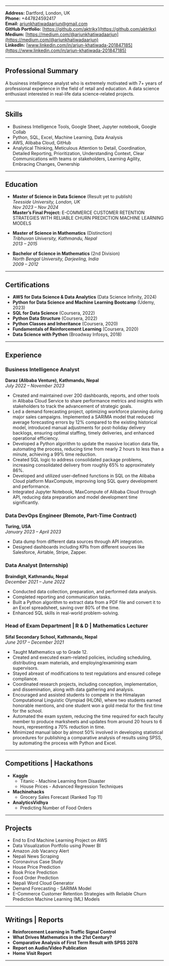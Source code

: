 

---
**Address:** Dartford, London, UK  
**Phone:** +447824592417  
**Email:** [arjunkhatiwadaarjun@gmail.com](mailto:arjunkhatiwadaarjun@gmail.com)  
**GitHub Portfolio:** [https://github.com/aktrikx](https://github.com/aktrikx)  
**Medium:** [https://medium.com/@arjunkhatiwadaarjun](https://medium.com/@arjunkhatiwadaarjun)  
**LinkedIn:** [www.linkedin.com/in/arjun-khatiwada-201847185](https://www.linkedin.com/in/arjun-khatiwada-201847185)

---

## Professional Summary

A business intelligence analyst who is extremely motivated with 7+ years of professional experience in the field of retail and education. A data science enthusiast interested in real-life data science-related projects.

---

## Skills

- Business Intelligence Tools, Google Sheet, Jupyter notebook, Google Collab
- Python, SQL, Excel, Machine Learning, Data Analysis
- AWS, Alibaba Cloud, GitHub
- Analytical Thinking, Meticulous Attention to Detail, Coordination, Detailed Reporting, Prioritization, Understanding Context, Clear Communications with teams or stakeholders, Learning Agility, Embracing Changes, Ownership

---

## Education

- **Master of Science in Data Science** (Result yet to publish)  
  _Teesside University, London, UK_  
  _Nov 2023 – Nov 2024_  
  **Master’s Final Project:** E-COMMERCE CUSTOMER RETENTION STRATEGIES WITH RELIABLE CHURN PREDICTION MACHINE LEARNING MODELS

- **Master of Science in Mathematics** (Distinction)  
  _Tribhuvan University, Kathmandu, Nepal_  
  _2013 – 2015_

- **Bachelor of Science in Mathematics** (2nd Division)  
  _North Bengal University, Darjeeling, India_  
  _2009 – 2012_

---

## Certifications

- **AWS for Data Science & Data Analytics** (Data Science Infinity, 2024)
- **Python for Data Science and Machine Learning Bootcamp** (Udemy, 2023)
- **SQL for Data Science** (Coursera, 2022)
- **Python Data Structure** (Coursera, 2022)
- **Python Classes and Inheritance** (Coursera, 2020)
- **Fundamentals of Reinforcement Learning** (Coursera, 2020)
- **Data Science with Python** (Broadway Infosys, 2018)

---

## Experience

### Business Intelligence Analyst  
**Daraz (Alibaba Venture), Kathmandu, Nepal**  
_July 2022 – November 2023_

- Created and maintained over 200 dashboards, reports, and other tools in Alibaba Cloud Service to share performance metrics and insights with stakeholders to track the advancement of strategic goals.
- Led a demand forecasting project, optimizing workforce planning during major sales campaigns. Implemented a SARIMA model that reduced average forecasting errors by 12% compared to the existing historical model, introduced manual adjustments for post-holiday delivery backlogs, ensuring optimal staffing, timely deliveries, and enhanced operational efficiency.
- Developed a Python algorithm to update the massive location data file, automating the process, reducing time from nearly 2 hours to less than a minute, achieving a 99% time reduction.
- Created SQL logic to address consolidated package problems, increasing consolidated delivery from roughly 65% to approximately 86%.
- Developed and utilized user-defined functions in SQL on the Alibaba Cloud platform MaxCompute, improving long SQL query development and performance.
- Integrated Jupyter Notebook, MaxCompute of Alibaba Cloud through API, reducing data preparation and model development time significantly.

### Data DevOps Engineer (Remote, Part-Time Contract)  
**Turing, USA**  
_January 2023 – April 2023_

- Data dump from different data sources through API integration.
- Designed dashboards including KPIs from different sources like Salesforce, Airtable, Stripe, Zapper.

### Data Analyst (Internship)  
**Braindigit, Kathmandu, Nepal**  
_December 2021 – June 2022_

- Conducted data collection, preparation, and performed data analysis.
- Completed reporting and communication tasks.
- Built a Python algorithm to extract data from a PDF file and convert it to an Excel spreadsheet, saving over 80% of the time.
- Enhanced SQL skills in real-world problem-solving.

### Head of Exam Department | R & D | Mathematics Lecturer  
**Sifal Secondary School, Kathmandu, Nepal**  
_June 2017 – December 2021_

- Taught Mathematics up to Grade 12.
- Created and executed exam-related policies, including scheduling, distributing exam materials, and employing/examining exam supervisors.
- Stayed abreast of modifications to test regulations and ensured college compliance.
- Coordinated research projects, including conception, implementation, and dissemination, along with data gathering and analysis.
- Encouraged and assisted students to compete in the Himalayan Computational Linguistic Olympiad (HLON), where two students earned honorable mentions, and one student won a gold medal for the first time for the school.
- Automated the exam system, reducing the time required for each faculty member to produce marksheets and updates from around 20 hours to 6 hours, representing a 70% reduction in time.
- Minimized manual labor by almost 50% involved in developing statistical procedures for publishing a comparative analysis of results using SPSS, by automating the process with Python and Excel.

---

## Competitions | Hackathons

- **Kaggle**
  - Titanic - Machine Learning from Disaster
  - House Prices - Advanced Regression Techniques
- **Machinehacks**
  - Grocery Sales Forecast (Ranked Top 11)
- **AnalyticsVidhya**
  - Predicting Number of Food Orders

---

## Projects

- End to End Machine Learning Project on AWS
- Data Visualization Portfolio using Power BI
- Amazon Job Vacancy Alert
- Nepali News Scraping
- Coronavirus Case Study
- House Price Prediction
- Book Price Prediction
- Food Order Prediction
- Nepali Word Cloud Generator
- Demand Forecasting - SARIMA Model
- E-Commerce Customer Retention Strategies with Reliable Churn Prediction Machine Learning (ML) Models

---

## Writings | Reports

- **Reinforcement Learning in Traffic Signal Control**
- **What Drives Mathematics in the 21st Century?** 
- **Comparative Analysis of First Term Result with SPSS 2078** 
- **Report on Audio/Video Publication** 
- **Home Visit Report** 
---
